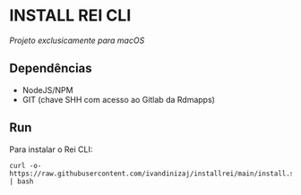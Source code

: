 # INSTALL REI CLI

_Projeto exclusicamente para macOS_

## Dependências

- NodeJS/NPM
- GIT (chave SHH com acesso ao Gitlab da Rdmapps)

## Run

Para instalar o Rei CLI:

```shell
curl -o- https://raw.githubusercontent.com/ivandinizaj/installrei/main/install.sh | bash
```
